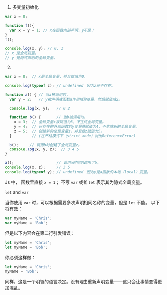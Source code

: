 

1. 多变量初始化

```js
var x = 0;

function f(){
  var x = y = 1; // x在函数内部声明，y不是！
}
f();

console.log(x, y); // 0, 1
// x 是全局变量。
// y 是隐式声明的全局变量。 
```

2. 

```js
var x = 0;  // x是全局变量，并且赋值为0。

console.log(typeof z); // undefined，因为z还不存在。

function a() { // 当a被调用时，
  var y = 2;   // y被声明成函数a作用域的变量，然后赋值成2。

  console.log(x, y);   // 0 2 

  function b() {       // 当b被调用时，
    x = 3;  // 全局变量x被赋值为3，不生成全局变量。
    y = 4;  // 已存在的外部函数的y变量被赋值为4，不生成新的全局变量。
    z = 5;  // 创建新的全局变量z，并且给z赋值为5。 
  }         // (在严格模式下（strict mode）抛出ReferenceError)

  b();     // 调用b时创建了全局变量z。
  console.log(x, y, z);  // 3 4 5
}

a();                   // 调用a时同时调用了b。
console.log(x, z);     // 3 5
console.log(typeof y); // undefined，因为y是a函数的本地（local）变量。
```

Js 中， 函数里直接 `x = 1`； 不写 `var` 或者 `let` 表示其为隐式全局变量。 



`let` and `var`

当你使用 `var` 时，可以根据需要多次声明相同名称的变量，但是 `let` 不能。 以下将有效：

```js
var myName = 'Chris';
var myName = 'Bob';
```

但是以下内容会在第二行引发错误：

```js
let myName = 'Chris';
let myName = 'Bob';
```

你必须这样做：

```js
let myName = 'Chris';
myName = 'Bob';
```

同样，这是一个明智的语言决定。没有理由重新声明变量——这只会让事情变得更加混乱。